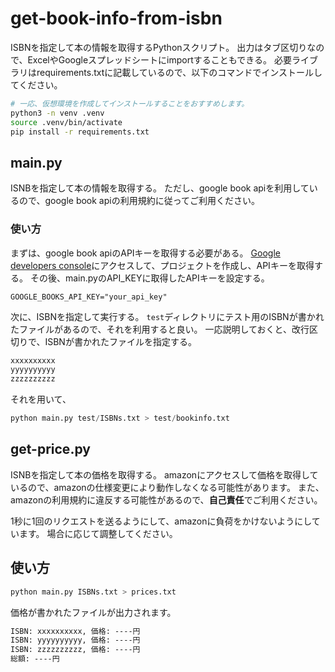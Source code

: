 # get-book-info-from-isbn
ISBNを指定して本の情報を取得するPythonスクリプト。
出力はタブ区切りなので、ExcelやGoogleスプレッドシートにimportすることもできる。
必要ライブラリはrequirements.txtに記載しているので、以下のコマンドでインストールしてください。
```bash
# 一応、仮想環境を作成してインストールすることをおすすめします。
python3 -n venv .venv
source .venv/bin/activate
pip install -r requirements.txt
```

## main.py
ISNBを指定して本の情報を取得する。
ただし、google book apiを利用しているので、google book apiの利用規約に従ってご利用ください。
### 使い方
まずは、google book apiのAPIキーを取得する必要がある。
[Google developers console](https://console.developers.google.com/)にアクセスして、プロジェクトを作成し、APIキーを取得する。
その後、main.pyのAPI_KEYに取得したAPIキーを設定する。
```.env
GOOGLE_BOOKS_API_KEY="your_api_key"
```
次に、ISBNを指定して実行する。
`test`ディレクトリにテスト用のISBNが書かれたファイルがあるので、それを利用すると良い。
一応説明しておくと、改行区切りで、ISBNが書かれたファイルを指定する。
```txt:ISBNs.txt
xxxxxxxxxx
yyyyyyyyyy
zzzzzzzzzz
```
それを用いて、
```python
python main.py test/ISBNs.txt > test/bookinfo.txt
```

## get-price.py
ISNBを指定して本の価格を取得する。
amazonにアクセスして価格を取得しているので、amazonの仕様変更により動作しなくなる可能性があります。
また、amazonの利用規約に違反する可能性があるので、**自己責任**でご利用ください。

1秒に1回のリクエストを送るようにして、amazonに負荷をかけないようにしています。
場合に応じて調整してください。

## 使い方
```python
python main.py ISBNs.txt > prices.txt
```
価格が書かれたファイルが出力されます。
```txt:prices.txt
ISBN: xxxxxxxxxx, 価格: ----円
ISBN: yyyyyyyyyy, 価格: ----円
ISBN: zzzzzzzzzz, 価格: ----円
総額: ----円
```


